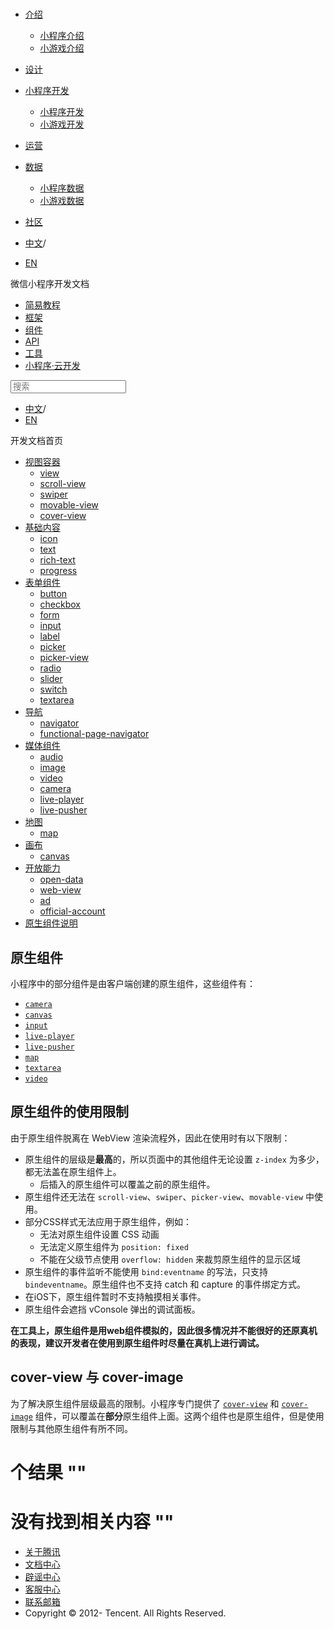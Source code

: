 <div class="book with-summary">

<div class="head">

<div class="head_box">

# [](javascript:; "_('微信公众平台 小程序')")

<div class="header_ctrls">

*   [介绍](javascript:;)
    *   [小程序介绍](https://developers.weixin.qq.com/miniprogram/introduction/index.html?t=18100816)
    *   [小游戏介绍](https://developers.weixin.qq.com/minigame/introduction/index.html?t=18100816)
*   [设计](https://developers.weixin.qq.com/miniprogram/design/index.html?t=18100816)
*   [小程序开发](javascript:;)
    *   [小程序开发](https://developers.weixin.qq.com/miniprogram/dev/index.html?t=18100816)
    *   [小游戏开发](https://developers.weixin.qq.com/minigame/dev/index.html?t=18100816)
*   [运营](https://developers.weixin.qq.com/miniprogram/product/index.html?t=18100816)
*   [数据](javascript:;)
    *   [小程序数据](https://developers.weixin.qq.com/miniprogram/analysis/index.html?t=18100816)
    *   [小游戏数据](https://developers.weixin.qq.com/minigame/analysis/index.html?t=18100816)
*   [社区](https://developers.weixin.qq.com/)

*   [中文](https://developers.weixin.qq.com/miniprogram/dev/component/native-component.html?t=18100816)<span class="split-line">/</span>
*   [EN](https://developers.weixin.qq.com/miniprogram/en/dev/component/native-component.html?t=18100816)

</div>

</div>

</div>

<div class="sub_nav_box">

<div class="sub_nav_inner">

<div class="book-summary-opr" id="js-book-summary-opr"><a class="book-summary-btn"></a></div>

<div class="top_sub_nav">

<div class="top_title_wap"><span class="icon_title icon_dev"></span>

微信小程序开发文档

</div>

*   [简易教程](../)
*   [框架](../framework/MINA.html)
*   [组件](.)
*   [API](../api/network/download/wx.downloadFile.html)
*   [工具](../devtools/devtools.html)
*   [小程序·云开发](../wxcloud/basis/getting-started.html)

</div>

<div id="book-search-input" role="search">

<form><label for="search-input" class="search-icon" id="js-search-icon"></label><input type="text" id="search-input" name="search-input" placeholder="搜索"> </form>

</div>

*   [中文](https://developers.weixin.qq.com/miniprogram/dev/component/native-component.html?t=18100816)<span class="split-line">/</span>
*   [EN](https://developers.weixin.qq.com/miniprogram/en/dev/component/native-component.html?t=18100816)

</div>

</div>

<div class="book-summary">

<div class="book-summary-home" id="js-summary-home"><a><span class="icon_home_s icon_dev"></span><span class="s_title_2">开发文档首页</span></a></div>

<nav role="navigation">

*   [视图容器](./view.html)
    *   [view](./view.html)
    *   [scroll-view](./scroll-view.html)
    *   [swiper](./swiper.html)
    *   [movable-view](./movable-view.html)
    *   [cover-view](./cover-view.html)
*   [基础内容](./icon.html)
    *   [icon](./icon.html)
    *   [text](./text.html)
    *   [rich-text](./rich-text.html)
    *   [progress](./progress.html)
*   [表单组件](./button.html)
    *   [button](./button.html)
    *   [checkbox](./checkbox.html)
    *   [form](./form.html)
    *   [input](./input.html)
    *   [label](./label.html)
    *   [picker](./picker.html)
    *   [picker-view](./picker-view.html)
    *   [radio](./radio.html)
    *   [slider](./slider.html)
    *   [switch](./switch.html)
    *   [textarea](./textarea.html)
*   [导航](./navigator.html)
    *   [navigator](./navigator.html)
    *   [functional-page-navigator](./functional-page-navigator.html)
*   [媒体组件](./audio.html)
    *   [audio](./audio.html#audio)
    *   [image](./image.html)
    *   [video](./video.html)
    *   [camera](./camera.html)
    *   [live-player](./live-player.html)
    *   [live-pusher](./live-pusher.html)
*   [地图](./map.html)
    *   [map](./map.html#map)
*   [画布](./canvas.html)
    *   [canvas](./canvas.html#canvas)
*   [开放能力](./open-data.html)
    *   [open-data](./open-data.html)
    *   [web-view](./web-view.html)
    *   [ad](./ad.html)
    *   [official-account](./official-account.html)
*   [原生组件说明](./native-component.html)

</nav>

</div>

<div class="book-body">

<div class="body-inner">

<div class="page-wrapper" tabindex="-1" role="main">

<div class="page-inner">

<div id="book-search-results">

<div class="search-noresults">

<section class="normal markdown-section">

## 原生组件

小程序中的部分组件是由客户端创建的原生组件，这些组件有：

*   [`camera`](camera.html)
*   [`canvas`](canvas.html)
*   [`input`](input.html)
*   [`live-player`](live-player.html)
*   [`live-pusher`](live-pusher.html)
*   [`map`](map.html)
*   [`textarea`](textarea.html)
*   [`video`](video.html)

## 原生组件的使用限制

由于原生组件脱离在 WebView 渲染流程外，因此在使用时有以下限制：

*   原生组件的层级是**最高**的，所以页面中的其他组件无论设置 `z-index` 为多少，都无法盖在原生组件上。
    *   后插入的原生组件可以覆盖之前的原生组件。
*   原生组件还无法在 `scroll-view`、`swiper`、`picker-view`、`movable-view` 中使用。
*   部分CSS样式无法应用于原生组件，例如：
    *   无法对原生组件设置 CSS 动画
    *   无法定义原生组件为 `position: fixed`
    *   不能在父级节点使用 `overflow: hidden` 来裁剪原生组件的显示区域
*   原生组件的事件监听不能使用 `bind:eventname` 的写法，只支持 `bindeventname`。原生组件也不支持 catch 和 capture 的事件绑定方式。
*   在iOS下，原生组件暂时不支持触摸相关事件。
*   原生组件会遮挡 vConsole 弹出的调试面板。

**在工具上，原生组件是用web组件模拟的，因此很多情况并不能很好的还原真机的表现，建议开发者在使用到原生组件时尽量在真机上进行调试。**

## cover-view 与 cover-image

为了解决原生组件层级最高的限制。小程序专门提供了 [`cover-view`](cover-view.html#cover-view) 和 [`cover-image`](cover-view.html#cover-image) 组件，可以覆盖在**部分**原生组件上面。这两个组件也是原生组件，但是使用限制与其他原生组件有所不同。

</section>

</div>

<div class="search-results">

<div class="has-results">

# <span class="search-results-count"></span>个结果 "<span class="search-query"></span>"

</div>

<div class="no-results">

# 没有找到相关内容 "<span class="search-query"></span>"

</div>

</div>

</div>

</div>

</div>

<div class="foot" id="footer">

*   [关于腾讯](https://www.tencent.com/)
*   [文档中心](https://developers.weixin.qq.com/miniprogram/introduction/index.html)
*   [辟谣中心](https://mp.weixin.qq.com/cgi-bin/opshowpage?action=dispelinfo)
*   [客服中心](https://kf.qq.com/product/wx_xcx.html)
*   [联系邮箱](mailto:weixinmp@qq.com)
*   Copyright © 2012-<span id="s_copyright_year"></span> Tencent. All Rights Reserved.

</div>

</div>

[](./open-data.html)</div>

</div>